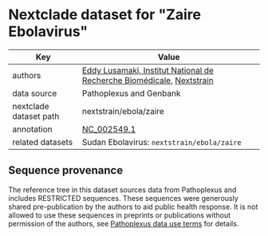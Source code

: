# Nextclade dataset for "Zaire Ebolavirus"

| Key                    | Value                                                                           |
| ---------------------- | ------------------------------------------------------------------------------- |
| authors                | [Eddy Lusamaki, Institut National de Recherche Biomédicale](https://inrb.net), [Nextstrain](https://nextstrain.org) |
| data source            | Pathoplexus and Genbank                                                                         |
| nextclade dataset path | nextstrain/ebola/zaire                                                          |
| annotation             | [NC_002549.1](https://www.ncbi.nlm.nih.gov/nuccore/NC_002549)                   |
| related datasets       | Sudan Ebolavirus: `nextstrain/ebola/zaire`                                      |



## Sequence provenance

The reference tree in this dataset sources data from Pathoplexus and includes RESTRICTED sequences.
These sequences were generously shared pre-publication by the authors to aid public health response.
It is not allowed to use these sequences in preprints or publications without permission of the authors, see [Pathoplexus data use terms](https://pathoplexus.org/about/terms-of-use/data-use-terms) for details.
